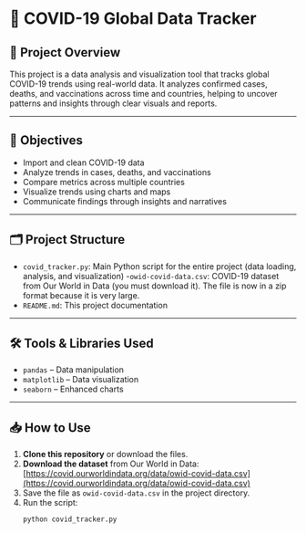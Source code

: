 # 🦠 COVID-19 Global Data Tracker

## 📌 Project Overview

This project is a data analysis and visualization tool that tracks global COVID-19 trends using real-world data. It analyzes confirmed cases, deaths, and vaccinations across time and countries, helping to uncover patterns and insights through clear visuals and reports.

---

## 🎯 Objectives

- Import and clean COVID-19 data
- Analyze trends in cases, deaths, and vaccinations
- Compare metrics across multiple countries
- Visualize trends using charts and maps
- Communicate findings through insights and narratives

---

## 🗂️ Project Structure

- `covid_tracker.py`: Main Python script for the entire project (data loading, analysis, and visualization)
-`owid-covid-data.csv`: COVID-19 dataset from Our World in Data (you must download it). The file is now in a zip format because it is very large.
- `README.md`: This project documentation

---

## 🛠️ Tools & Libraries Used

- `pandas` – Data manipulation
- `matplotlib` – Data visualization
- `seaborn` – Enhanced charts


---

## 📥 How to Use

1. **Clone this repository** or download the files.
2. **Download the dataset** from Our World in Data:  
   [https://covid.ourworldindata.org/data/owid-covid-data.csv](https://covid.ourworldindata.org/data/owid-covid-data.csv)
3. Save the file as `owid-covid-data.csv` in the project directory.
4. Run the script:
   ```bash
   python covid_tracker.py
